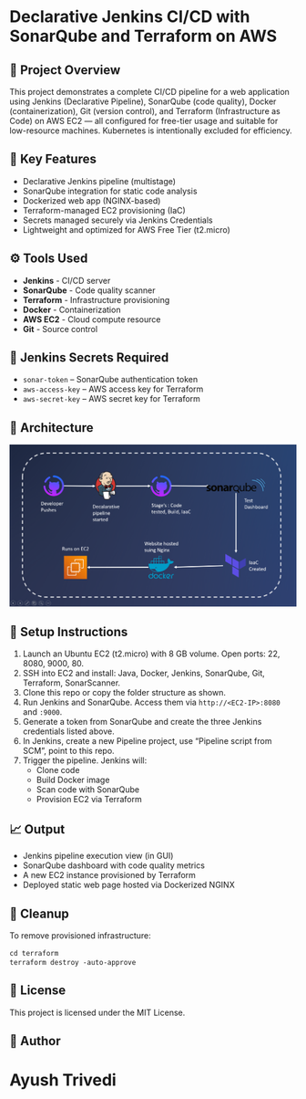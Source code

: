 Declarative Jenkins CI/CD with SonarQube and Terraform on AWS
=============================================================

📌 Project Overview
-------------------

This project demonstrates a complete CI/CD pipeline for a web application using Jenkins (Declarative Pipeline), SonarQube (code quality), Docker (containerization), Git (version control), and Terraform (Infrastructure as Code) on AWS EC2 — all configured for free-tier usage and suitable for low-resource machines. Kubernetes is intentionally excluded for efficiency.

🎯 Key Features
---------------

*   Declarative Jenkins pipeline (multistage)
*   SonarQube integration for static code analysis
*   Dockerized web app (NGINX-based)
*   Terraform-managed EC2 provisioning (IaC)
*   Secrets managed securely via Jenkins Credentials
*   Lightweight and optimized for AWS Free Tier (t2.micro)


⚙️ Tools Used
-------------

*   **Jenkins** - CI/CD server
*   **SonarQube** - Code quality scanner
*   **Terraform** - Infrastructure provisioning
*   **Docker** - Containerization
*   **AWS EC2** - Cloud compute resource
*   **Git** - Source control

🔐 Jenkins Secrets Required
---------------------------

*   `sonar-token` – SonarQube authentication token
*   `aws-access-key` – AWS access key for Terraform
*   `aws-secret-key` – AWS secret key for Terraform

📝 Architecture
---------------------------
<img src="/images/cicd.png">

🚀 Setup Instructions
---------------------

1.  Launch an Ubuntu EC2 (t2.micro) with 8 GB volume. Open ports: 22, 8080, 9000, 80.
2.  SSH into EC2 and install: Java, Docker, Jenkins, SonarQube, Git, Terraform, SonarScanner.
3.  Clone this repo or copy the folder structure as shown.
4.  Run Jenkins and SonarQube. Access them via `http://<EC2-IP>:8080` and `:9000`.
5.  Generate a token from SonarQube and create the three Jenkins credentials listed above.
6.  In Jenkins, create a new Pipeline project, use “Pipeline script from SCM”, point to this repo.
7.  Trigger the pipeline. Jenkins will:
    *   Clone code
    *   Build Docker image
    *   Scan code with SonarQube
    *   Provision EC2 via Terraform

📈 Output
---------

*   Jenkins pipeline execution view (in GUI)
*   SonarQube dashboard with code quality metrics
*   A new EC2 instance provisioned by Terraform
*   Deployed static web page hosted via Dockerized NGINX

🧹 Cleanup
----------

To remove provisioned infrastructure:

    cd terraform
    terraform destroy -auto-approve
    
📄 License
----------

This project is licensed under the MIT License.

📝 Author
----------
# Ayush Trivedi